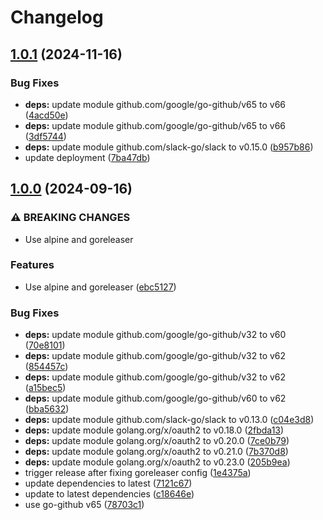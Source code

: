 # Changelog

## [1.0.1](https://github.com/Jmainguy/ghReview/compare/v1.0.0...v1.0.1) (2024-11-16)


### Bug Fixes

* **deps:** update module github.com/google/go-github/v65 to v66 ([4acd50e](https://github.com/Jmainguy/ghReview/commit/4acd50ef0b9a7bf75a9a87e970039053bb904ec5))
* **deps:** update module github.com/google/go-github/v65 to v66 ([3df5744](https://github.com/Jmainguy/ghReview/commit/3df57447095f256a1165fdc2110d851fe034de9c))
* **deps:** update module github.com/slack-go/slack to v0.15.0 ([b957b86](https://github.com/Jmainguy/ghReview/commit/b957b864c6f5e035928aa447630d553d5fa68781))
* update deployment ([7ba47db](https://github.com/Jmainguy/ghReview/commit/7ba47db59279986bfe1e6f60949215aec90c6b56))

## [1.0.0](https://github.com/Jmainguy/ghReview/compare/v0.0.7...v1.0.0) (2024-09-16)


### ⚠ BREAKING CHANGES

* Use alpine and goreleaser

### Features

* Use alpine and goreleaser ([ebc5127](https://github.com/Jmainguy/ghReview/commit/ebc5127cecae47ed6d0f132933d96ae2f856d989))


### Bug Fixes

* **deps:** update module github.com/google/go-github/v32 to v60 ([70e8101](https://github.com/Jmainguy/ghReview/commit/70e81013cb8f66376638d19b701fdcf2361a90db))
* **deps:** update module github.com/google/go-github/v32 to v62 ([854457c](https://github.com/Jmainguy/ghReview/commit/854457c30b024f68a954dc25ead3fa5d5c30ad2f))
* **deps:** update module github.com/google/go-github/v32 to v62 ([a15bec5](https://github.com/Jmainguy/ghReview/commit/a15bec50992df396216e5cc5eb9a71aaa3261afc))
* **deps:** update module github.com/google/go-github/v60 to v62 ([bba5632](https://github.com/Jmainguy/ghReview/commit/bba56320ac740fb10dc5fe3c68930356a99fc860))
* **deps:** update module github.com/slack-go/slack to v0.13.0 ([c04e3d8](https://github.com/Jmainguy/ghReview/commit/c04e3d8e91961c0db8e09a98956195f71a20efa9))
* **deps:** update module golang.org/x/oauth2 to v0.18.0 ([2fbda13](https://github.com/Jmainguy/ghReview/commit/2fbda13f960d5a2665cf7ba88fe2d0b504e08138))
* **deps:** update module golang.org/x/oauth2 to v0.20.0 ([7ce0b79](https://github.com/Jmainguy/ghReview/commit/7ce0b79cb6c2cb2b34b72c4456d73d4a00725815))
* **deps:** update module golang.org/x/oauth2 to v0.21.0 ([7b370d8](https://github.com/Jmainguy/ghReview/commit/7b370d80e271aa56335d8bba8c79a1cbab287c52))
* **deps:** update module golang.org/x/oauth2 to v0.23.0 ([205b9ea](https://github.com/Jmainguy/ghReview/commit/205b9eac2f174c60b849f307ddb4815cab189677))
* trigger release after fixing goreleaser config ([1e4375a](https://github.com/Jmainguy/ghReview/commit/1e4375a138dea0c1787b7110208b9e93599affe4))
* update dependencies to latest ([7121c67](https://github.com/Jmainguy/ghReview/commit/7121c67fbda7562c1817335f02dcd850a16c9239))
* update to latest dependencies ([c18646e](https://github.com/Jmainguy/ghReview/commit/c18646efda18deb2aa610a82bf4ec1fc62a1d9b1))
* use go-github v65 ([78703c1](https://github.com/Jmainguy/ghReview/commit/78703c109542a7aca124348bb9bb8c6df1643de5))
